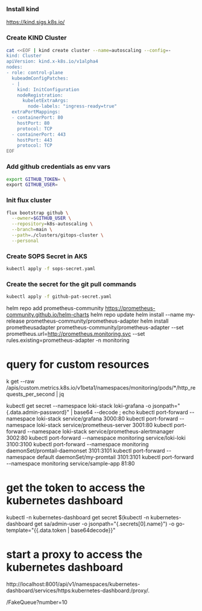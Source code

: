 ### Install kind
https://kind.sigs.k8s.io/

### Create KIND Cluster
```bash
cat <<EOF | kind create cluster --name=autoscaling --config=-
kind: Cluster
apiVersion: kind.x-k8s.io/v1alpha4
nodes:
- role: control-plane
  kubeadmConfigPatches:
  - |
    kind: InitConfiguration
    nodeRegistration:
      kubeletExtraArgs:
        node-labels: "ingress-ready=true"
  extraPortMappings:
  - containerPort: 80
    hostPort: 80
    protocol: TCP
  - containerPort: 443
    hostPort: 443
    protocol: TCP
EOF
```


### Add github credentials as env vars
``` bash
export GITHUB_TOKEN= \
export GITHUB_USER=
```

### Init flux cluster
``` bash
flux bootstrap github \
  --owner=$GITHUB_USER \
  --repository=k8s-autoscaling \
  --branch=main \
  --path=./clusters/gitops-cluster \
  --personal
```

### Create SOPS Secret in AKS
``` bash
kubectl apply -f sops-secret.yaml
```

### Create the secret for the git pull commands
``` bash
kubectl apply -f github-pat-secret.yaml
```

helm repo add prometheus-community https://prometheus-community.github.io/helm-charts
helm repo update
helm install --name my-release prometheus-community/prometheus-adapter
helm install prometheusadapter prometheus-community/prometheus-adapter --set prometheus.url=http://prometheus.monitoring.svc  --set rules.existing=prometheus-adapter -n monitoring

# query for custom resources
k get --raw /apis/custom.metrics.k8s.io/v1beta1/namespaces/monitoring/pods/*/http_requests_per_second | jq


kubectl get secret --namespace loki-stack loki-grafana -o jsonpath="{.data.admin-password}" | base64 --decode ; echo
kubectl port-forward --namespace loki-stack service/grafana 3000:80
kubectl port-forward --namespace loki-stack service/prometheus-server 3001:80
kubectl port-forward --namespace loki-stack service/prometheus-alertmanager 3002:80
kubectl port-forward --namespace monitoring service/loki-loki 3100:3100
kubectl port-forward --namespace monitoring daemonSet/promtail-daemonset 3101:3101
kubectl port-forward --namespace default daemonSet/my-promtail 3101:3101
kubectl port-forward --namespace monitoring service/sample-app 81:80


# get the token to access the kubernetes dashboard
kubectl -n kubernetes-dashboard get secret $(kubectl -n kubernetes-dashboard get sa/admin-user -o jsonpath="{.secrets[0].name}") -o go-template="{{.data.token | base64decode}}"

# start a proxy to access the kubernetes dashboard
http://localhost:8001/api/v1/namespaces/kubernetes-dashboard/services/https:kubernetes-dashboard:/proxy/.

/FakeQueue?number=10